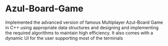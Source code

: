 # Azul-Board-Game
Implemented the advanced version of famous Multiplayer Azul-Board Game in C++ using appropriate data structures and designing and implementing the required algorithms to maintain high efficiency. It also comes with a dynamic UI for the user supporting most of the terminals
